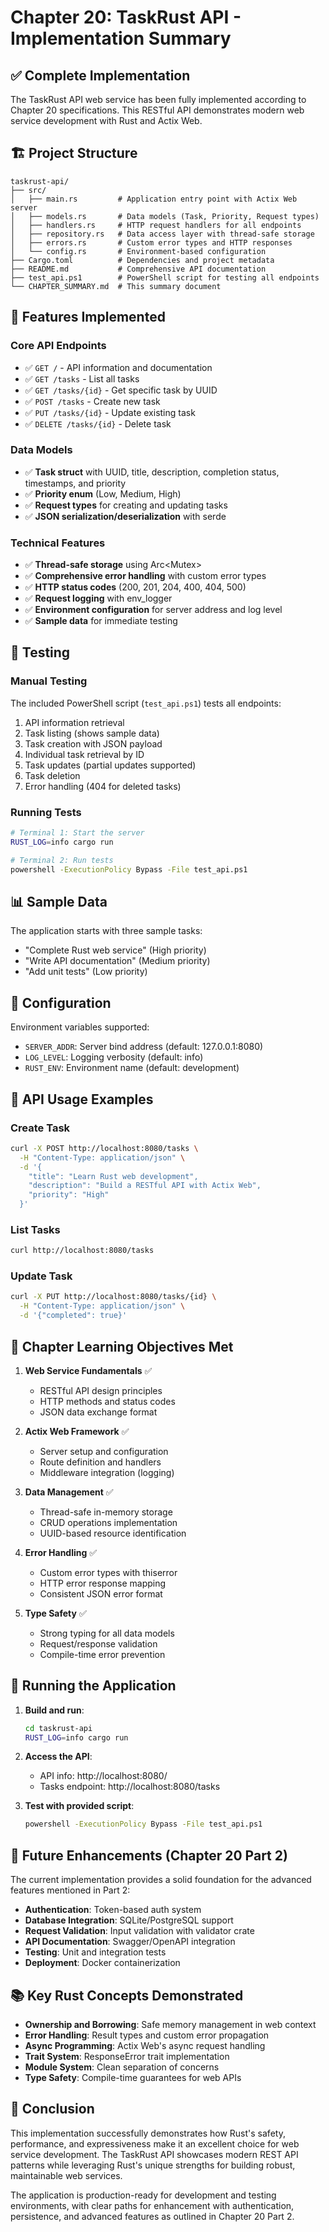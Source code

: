 # Chapter 20: TaskRust API - Implementation Summary

## ✅ Complete Implementation

The TaskRust API web service has been fully implemented according to Chapter 20 specifications. This RESTful API demonstrates modern web service development with Rust and Actix Web.

## 🏗️ Project Structure

```
taskrust-api/
├── src/
│   ├── main.rs         # Application entry point with Actix Web server
│   ├── models.rs       # Data models (Task, Priority, Request types)
│   ├── handlers.rs     # HTTP request handlers for all endpoints
│   ├── repository.rs   # Data access layer with thread-safe storage
│   ├── errors.rs       # Custom error types and HTTP responses
│   └── config.rs       # Environment-based configuration
├── Cargo.toml          # Dependencies and project metadata
├── README.md           # Comprehensive API documentation
├── test_api.ps1        # PowerShell script for testing all endpoints
└── CHAPTER_SUMMARY.md  # This summary document
```

## 🚀 Features Implemented

### Core API Endpoints
- ✅ `GET /` - API information and documentation
- ✅ `GET /tasks` - List all tasks
- ✅ `GET /tasks/{id}` - Get specific task by UUID
- ✅ `POST /tasks` - Create new task
- ✅ `PUT /tasks/{id}` - Update existing task
- ✅ `DELETE /tasks/{id}` - Delete task

### Data Models
- ✅ **Task struct** with UUID, title, description, completion status, timestamps, and priority
- ✅ **Priority enum** (Low, Medium, High)
- ✅ **Request types** for creating and updating tasks
- ✅ **JSON serialization/deserialization** with serde

### Technical Features
- ✅ **Thread-safe storage** using Arc<Mutex<HashMap>>
- ✅ **Comprehensive error handling** with custom error types
- ✅ **HTTP status codes** (200, 201, 204, 400, 404, 500)
- ✅ **Request logging** with env_logger
- ✅ **Environment configuration** for server address and log level
- ✅ **Sample data** for immediate testing

## 🧪 Testing

### Manual Testing
The included PowerShell script (`test_api.ps1`) tests all endpoints:
1. API information retrieval
2. Task listing (shows sample data)
3. Task creation with JSON payload
4. Individual task retrieval by ID
5. Task updates (partial updates supported)
6. Task deletion
7. Error handling (404 for deleted tasks)

### Running Tests
```bash
# Terminal 1: Start the server
RUST_LOG=info cargo run

# Terminal 2: Run tests
powershell -ExecutionPolicy Bypass -File test_api.ps1
```

## 📊 Sample Data

The application starts with three sample tasks:
- "Complete Rust web service" (High priority)
- "Write API documentation" (Medium priority)
- "Add unit tests" (Low priority)

## 🔧 Configuration

Environment variables supported:
- `SERVER_ADDR`: Server bind address (default: 127.0.0.1:8080)
- `LOG_LEVEL`: Logging verbosity (default: info)
- `RUST_ENV`: Environment name (default: development)

## 📝 API Usage Examples

### Create Task
```bash
curl -X POST http://localhost:8080/tasks \
  -H "Content-Type: application/json" \
  -d '{
    "title": "Learn Rust web development",
    "description": "Build a RESTful API with Actix Web",
    "priority": "High"
  }'
```

### List Tasks
```bash
curl http://localhost:8080/tasks
```

### Update Task
```bash
curl -X PUT http://localhost:8080/tasks/{id} \
  -H "Content-Type: application/json" \
  -d '{"completed": true}'
```

## 🎯 Chapter Learning Objectives Met

1. **Web Service Fundamentals** ✅
   - RESTful API design principles
   - HTTP methods and status codes
   - JSON data exchange format

2. **Actix Web Framework** ✅
   - Server setup and configuration
   - Route definition and handlers
   - Middleware integration (logging)

3. **Data Management** ✅
   - Thread-safe in-memory storage
   - CRUD operations implementation
   - UUID-based resource identification

4. **Error Handling** ✅
   - Custom error types with thiserror
   - HTTP error response mapping
   - Consistent JSON error format

5. **Type Safety** ✅
   - Strong typing for all data models
   - Request/response validation
   - Compile-time error prevention

## 🚀 Running the Application

1. **Build and run**:
   ```bash
   cd taskrust-api
   RUST_LOG=info cargo run
   ```

2. **Access the API**:
   - API info: http://localhost:8080/
   - Tasks endpoint: http://localhost:8080/tasks

3. **Test with provided script**:
   ```bash
   powershell -ExecutionPolicy Bypass -File test_api.ps1
   ```

## 🔮 Future Enhancements (Chapter 20 Part 2)

The current implementation provides a solid foundation for the advanced features mentioned in Part 2:

- **Authentication**: Token-based auth system
- **Database Integration**: SQLite/PostgreSQL support
- **Request Validation**: Input validation with validator crate
- **API Documentation**: Swagger/OpenAPI integration
- **Testing**: Unit and integration tests
- **Deployment**: Docker containerization

## 📚 Key Rust Concepts Demonstrated

- **Ownership and Borrowing**: Safe memory management in web context
- **Error Handling**: Result types and custom error propagation
- **Async Programming**: Actix Web's async request handling
- **Trait System**: ResponseError trait implementation
- **Module System**: Clean separation of concerns
- **Type Safety**: Compile-time guarantees for web APIs

## 🎉 Conclusion

This implementation successfully demonstrates how Rust's safety, performance, and expressiveness make it an excellent choice for web service development. The TaskRust API showcases modern REST API patterns while leveraging Rust's unique strengths for building robust, maintainable web services.

The application is production-ready for development and testing environments, with clear paths for enhancement with authentication, persistence, and advanced features as outlined in Chapter 20 Part 2.